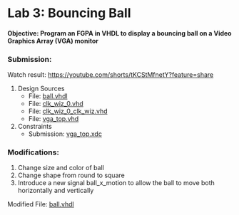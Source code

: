 # Lab 3: Bouncing Ball
#### Objective: Program an FGPA in VHDL to display a bouncing ball on a Video Graphics Array (VGA) monitor
### Submission:
Watch result: https://youtube.com/shorts/tKCStMfnetY?feature=share
1. Design Sources
   * File: [ball.vhdl](./ball.vhd)
   * File: [clk_wiz_0.vhd](./clk_wiz_0.vhd)
   * File: [clk_wiz_0_clk_wiz.vhd](./clk_wiz_0_clk_wiz.vhd)
   * File: [vga_top.vhd](./vga_top.vhd) 
2. Constraints
   * Submission: [vga_top.xdc](./vga_top.xdc)
### Modifications:
1. Change size and color of ball
2. Change shape from round to square
3. Introduce a new signal ball_x_motion to allow the ball to move both horizontally and vertically

Modified File: [ball.vhdl](./Modifications/ball_1.vhd)
